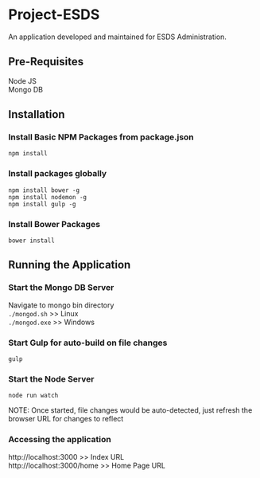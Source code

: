 # Project-ESDS
An application developed and maintained for ESDS Administration.

## Pre-Requisites
Node JS  
Mongo DB

## Installation
### Install Basic NPM Packages from package.json
`npm install`

### Install packages globally
`npm install bower -g`  
`npm install nodemon -g`  
`npm install gulp -g`  

### Install Bower Packages
`bower install`

## Running the Application
### Start the Mongo DB Server
Navigate to mongo bin directory  
`./mongod.sh` >> Linux  
`./mongod.exe` >> Windows

### Start Gulp for auto-build on file changes
`gulp`

### Start the Node Server
`node run watch`

NOTE: Once started, file changes would be auto-detected, just refresh the browser URL for changes to reflect

### Accessing the application
http://localhost:3000 >> Index URL  
http://localhost:3000/home >> Home Page URL

